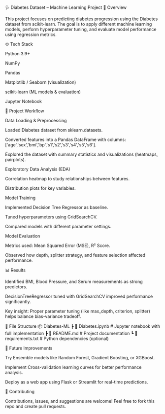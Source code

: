 🩺 Diabetes Dataset – Machine Learning Project
📌 Overview

This project focuses on predicting diabetes progression using the Diabetes dataset from scikit-learn.
The goal is to apply different machine learning models, perform hyperparameter tuning, and evaluate model performance using regression metrics.

⚙️ Tech Stack

Python 3.9+

NumPy

Pandas

Matplotlib / Seaborn (visualization)

scikit-learn (ML models & evaluation)

Jupyter Notebook

🚀 Project Workflow

Data Loading & Preprocessing

Loaded Diabetes dataset from sklearn.datasets.

Converted features into a Pandas DataFrame with columns:
['age','sex','bmi','bp','s1','s2','s3','s4','s5','s6'].

Explored the dataset with summary statistics and visualizations (heatmaps, pairplots).

Exploratory Data Analysis (EDA)

Correlation heatmap to study relationships between features.

Distribution plots for key variables.

Model Training

Implemented Decision Tree Regressor as baseline.

Tuned hyperparameters using GridSearchCV.

Compared models with different parameter settings.

Model Evaluation

Metrics used: Mean Squared Error (MSE), R² Score.

Observed how depth, splitter strategy, and feature selection affected performance.

📊 Results

Identified BMI, Blood Pressure, and Serum measurements as strong predictors.

DecisionTreeRegressor tuned with GridSearchCV improved performance significantly.

Key insight: Proper parameter tuning (like max_depth, criterion, splitter) helps balance bias-variance tradeoff.

📂 File Structure
📦 Diabetes-ML
 ┣ 📜 Diabetes.ipynb     # Jupyter notebook with full implementation
 ┣ 📜 README.md          # Project documentation
 ┗ 📜 requirements.txt   # Python dependencies (optional)

🔮 Future Improvements

Try Ensemble models like Random Forest, Gradient Boosting, or XGBoost.

Implement Cross-validation learning curves for better performance analysis.

Deploy as a web app using Flask or Streamlit for real-time predictions.

🤝 Contributing

Contributions, issues, and suggestions are welcome! Feel free to fork this repo and create pull requests.
